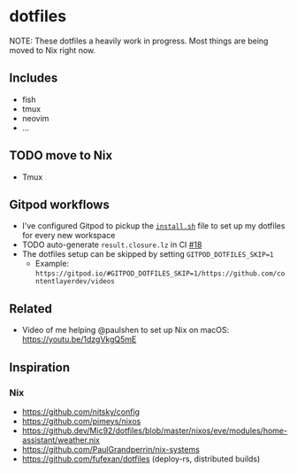 # dotfiles

NOTE: These dotfiles a heavily work in progress. Most things are being moved to Nix right now.

## Includes

- fish
- tmux
- neovim
- ...

## TODO move to Nix

- Tmux

## Gitpod workflows

- I've configured Gitpod to pickup the [`install.sh`](./install.sh) file to set up my dotfiles for every new workspace
- TODO auto-generate `result.closure.lz` in CI [#18](https://github.com/schickling/dotfiles/issues/18)
- The dotfiles setup can be skipped by setting `GITPOD_DOTFILES_SKIP=1`
  - Example: `https://gitpod.io/#GITPOD_DOTFILES_SKIP=1/https://github.com/contentlayerdev/videos`

## Related

- Video of me helping @paulshen to set up Nix on macOS: https://youtu.be/1dzgVkgQ5mE

## Inspiration

### Nix

- https://github.com/nitsky/config
- https://github.com/pimeys/nixos
- https://github.dev/Mic92/dotfiles/blob/master/nixos/eve/modules/home-assistant/weather.nix
- https://github.com/PaulGrandperrin/nix-systems
- https://github.com/fufexan/dotfiles (deploy-rs, distributed builds)